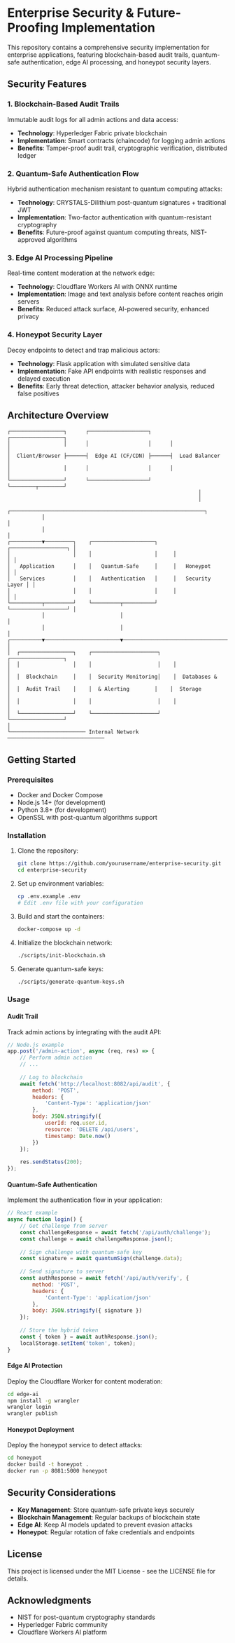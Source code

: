 # Enterprise Security & Future-Proofing Implementation

This repository contains a comprehensive security implementation for enterprise applications, featuring blockchain-based audit trails, quantum-safe authentication, edge AI processing, and honeypot security layers.

## Security Features

### 1. Blockchain-Based Audit Trails

Immutable audit logs for all admin actions and data access:

- **Technology**: Hyperledger Fabric private blockchain
- **Implementation**: Smart contracts (chaincode) for logging admin actions
- **Benefits**: Tamper-proof audit trail, cryptographic verification, distributed ledger

### 2. Quantum-Safe Authentication Flow

Hybrid authentication mechanism resistant to quantum computing attacks:

- **Technology**: CRYSTALS-Dilithium post-quantum signatures + traditional JWT
- **Implementation**: Two-factor authentication with quantum-resistant cryptography
- **Benefits**: Future-proof against quantum computing threats, NIST-approved algorithms

### 3. Edge AI Processing Pipeline

Real-time content moderation at the network edge:

- **Technology**: Cloudflare Workers AI with ONNX runtime
- **Implementation**: Image and text analysis before content reaches origin servers
- **Benefits**: Reduced attack surface, AI-powered security, enhanced privacy

### 4. Honeypot Security Layer

Decoy endpoints to detect and trap malicious actors:

- **Technology**: Flask application with simulated sensitive data
- **Implementation**: Fake API endpoints with realistic responses and delayed execution
- **Benefits**: Early threat detection, attacker behavior analysis, reduced false positives

## Architecture Overview

```
┌─────────────────┐      ┌───────────────────┐      ┌─────────────────┐
│                 │      │                   │      │                 │
│  Client/Browser ├──────┤  Edge AI (CF/CDN) ├──────┤  Load Balancer  │
│                 │      │                   │      │                 │
└─────────────────┘      └───────────────────┘      └────────┬────────┘
                                                             │
                                                             │
           ┌──────────────────────────────────────────────────────────────┐
           │                                                              │
           │                                                              │
┌──────────▼─────────┐    ┌────────────────────┐     ┌──────────────────┐ │
│                    │    │                    │     │                  │ │
│   Application      │    │   Quantum-Safe     │     │   Honeypot       │ │
│   Services         │    │   Authentication   │     │   Security Layer │ │
│                    │    │                    │     │                  │ │
└──────────┬─────────┘    └─────────┬──────────┘     └──────────────────┘ │
           │                        │                                     │
           │                        │                                     │
┌──────────▼────────────────────────▼─────────────────────────────────────┘
│
│  ┌─────────────────┐    ┌─────────────────────┐    ┌─────────────────┐
│  │                 │    │                     │    │                 │
│  │  Blockchain     │    │  Security Monitoring│    │  Databases &    │
│  │  Audit Trail    │    │  & Alerting        │    │  Storage        │
│  │                 │    │                     │    │                 │
│  └─────────────────┘    └─────────────────────┘    └─────────────────┘
│
└──────────────────────── Internal Network ───────────────────────────────
```

## Getting Started

### Prerequisites

- Docker and Docker Compose
- Node.js 14+ (for development)
- Python 3.8+ (for development)
- OpenSSL with post-quantum algorithms support

### Installation

1. Clone the repository:
   ```bash
   git clone https://github.com/yourusername/enterprise-security.git
   cd enterprise-security
   ```

2. Set up environment variables:
   ```bash
   cp .env.example .env
   # Edit .env file with your configuration
   ```

3. Build and start the containers:
   ```bash
   docker-compose up -d
   ```

4. Initialize the blockchain network:
   ```bash
   ./scripts/init-blockchain.sh
   ```

5. Generate quantum-safe keys:
   ```bash
   ./scripts/generate-quantum-keys.sh
   ```

### Usage

#### Audit Trail

Track admin actions by integrating with the audit API:

```javascript
// Node.js example
app.post('/admin-action', async (req, res) => {
    // Perform admin action
    // ...
    
    // Log to blockchain
    await fetch('http://localhost:8082/api/audit', {
        method: 'POST',
        headers: {
            'Content-Type': 'application/json'
        },
        body: JSON.stringify({
            userId: req.user.id,
            resource: 'DELETE /api/users',
            timestamp: Date.now()
        })
    });
    
    res.sendStatus(200);
});
```

#### Quantum-Safe Authentication

Implement the authentication flow in your application:

```javascript
// React example
async function login() {
    // Get challenge from server
    const challengeResponse = await fetch('/api/auth/challenge');
    const challenge = await challengeResponse.json();
    
    // Sign challenge with quantum-safe key
    const signature = await quantumSign(challenge.data);
    
    // Send signature to server
    const authResponse = await fetch('/api/auth/verify', {
        method: 'POST',
        headers: {
            'Content-Type': 'application/json'
        },
        body: JSON.stringify({ signature })
    });
    
    // Store the hybrid token
    const { token } = await authResponse.json();
    localStorage.setItem('token', token);
}
```

#### Edge AI Protection

Deploy the Cloudflare Worker for content moderation:

```bash
cd edge-ai
npm install -g wrangler
wrangler login
wrangler publish
```

#### Honeypot Deployment

Deploy the honeypot service to detect attacks:

```bash
cd honeypot
docker build -t honeypot .
docker run -p 8081:5000 honeypot
```

## Security Considerations

- **Key Management**: Store quantum-safe private keys securely
- **Blockchain Management**: Regular backups of blockchain state
- **Edge AI**: Keep AI models updated to prevent evasion attacks
- **Honeypot**: Regular rotation of fake credentials and endpoints

## License

This project is licensed under the MIT License - see the LICENSE file for details.

## Acknowledgments

- NIST for post-quantum cryptography standards
- Hyperledger Fabric community
- Cloudflare Workers AI platform 